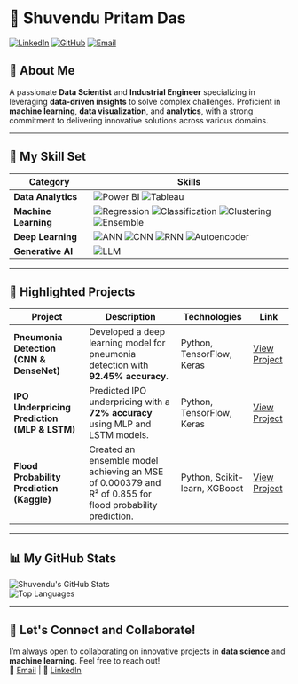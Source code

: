 # 🌟 Shuvendu Pritam Das

[![LinkedIn](https://img.shields.io/badge/LinkedIn-%230077B5.svg?style=for-the-badge&logo=linkedin&logoColor=white)](http://linkedin.com/in/shuvendupritamdas)
[![GitHub](https://img.shields.io/badge/GitHub-%2312100E.svg?style=for-the-badge&logo=github&logoColor=white)](https://github.com/SPritamDas)
[![Email](https://img.shields.io/badge/Email-D14836?style=for-the-badge&logo=gmail&logoColor=white)](mailto:23mt0389@iitism.ac)

## 📝 About Me
A passionate **Data Scientist** and **Industrial Engineer** specializing in leveraging **data-driven insights** to solve complex challenges. Proficient in **machine learning**, **data visualization**, and **analytics**, with a strong commitment to delivering innovative solutions across various domains.

---

## 🔧 My Skill Set

| **Category**          | **Skills**                                                                                                                                              |
|-----------------------|--------------------------------------------------------------------------------------------------------------------------------------------------------|
| **Data Analytics**    | ![Power BI](https://img.shields.io/badge/Power%20BI-%23F2C811.svg?style=flat-square&logo=PowerBI&logoColor=black) ![Tableau](https://img.shields.io/badge/Tableau-%23E97627.svg?style=flat-square&logo=Tableau&logoColor=white) |
| **Machine Learning**  | ![Regression](https://img.shields.io/badge/Regression-%233DA639.svg?style=flat-square&logo=python&logoColor=white) ![Classification](https://img.shields.io/badge/Classification-%23F7931E.svg?style=flat-square&logo=python&logoColor=white) ![Clustering](https://img.shields.io/badge/Clustering-%233A70B5.svg?style=flat-square&logo=python&logoColor=white) ![Ensemble](https://img.shields.io/badge/Ensemble-%23DB7093.svg?style=flat-square&logo=python&logoColor=white) |
| **Deep Learning**     | ![ANN](https://img.shields.io/badge/ANN-%23FF6F00.svg?style=flat-square&logo=python&logoColor=white) ![CNN](https://img.shields.io/badge/CNN-%23FF6F00.svg?style=flat-square&logo=python&logoColor=white) ![RNN](https://img.shields.io/badge/RNN-%23FF6F00.svg?style=flat-square&logo=python&logoColor=white) ![Autoencoder](https://img.shields.io/badge/Autoencoder-%23FF6F00.svg?style=flat-square&logo=python&logoColor=white) |
| **Generative AI**     | ![LLM](https://img.shields.io/badge/LLM-%23D00000.svg?style=flat-square&logo=python&logoColor=white)                                                                                       |

---

## 🚀 Highlighted Projects

| **Project**                                                          | **Description**                                                                                          | **Technologies**                                     | **Link**                                                             |
|---------------------------------------------------------------------|----------------------------------------------------------------------------------------------------------|-----------------------------------------------------|----------------------------------------------------------------------|
| **Pneumonia Detection (CNN & DenseNet)**                            | Developed a deep learning model for pneumonia detection with **92.45% accuracy**.                       | Python, TensorFlow, Keras                           | [View Project](https://github.com/SPritamDas/My-Projects/tree/main/Deep%20Learning/CNN/Pneumonia%20Detection%20from%20Chest%20X-Rays%20Leveraging%20CNN%20and%20DenseNet%20(Transfer%20Learning)) |
| **IPO Underpricing Prediction (MLP & LSTM)**                        | Predicted IPO underpricing with a **72% accuracy** using MLP and LSTM models.                           | Python, TensorFlow, Keras                           | [View Project](https://github.com/SPritamDas/My-Projects/tree/main/Others/IPO%20Underpricing%20Prediction%20using%20MLP%20and%20LSTM) |
| **Flood Probability Prediction (Kaggle)**                            | Created an ensemble model achieving an MSE of 0.000379 and R² of 0.855 for flood probability prediction. | Python, Scikit-learn, XGBoost                       | [View Project](https://github.com/SPritamDas/My-Projects/tree/main/Kaggle%20Competitions/Fload%20Probability%20Predictions) |

---

## 📊 My GitHub Stats

![Shuvendu's GitHub Stats](https://github-readme-stats.vercel.app/api?username=SPritamDas&show_icons=true&theme=radical)  
![Top Languages](https://github-readme-stats.vercel.app/api/top-langs/?username=SPritamDas&layout=compact&theme=radical)

---

## 🤝 Let's Connect and Collaborate!

I’m always open to collaborating on innovative projects in **data science** and **machine learning**. Feel free to reach out!  
📧 [Email](mailto:23mt0389@iitism.ac) | 🔗 [LinkedIn](http://linkedin.com/in/shuvendupritamdas)
